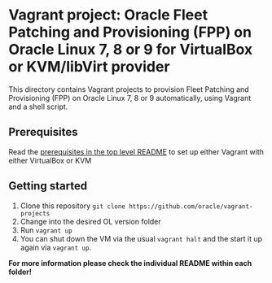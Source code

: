 # Vagrant project: Oracle Fleet Patching and Provisioning (FPP) on Oracle Linux 7, 8 or 9 for VirtualBox or KVM/libVirt provider

This directory contains Vagrant projects to provision Fleet Patching and Provisioning (FPP) on Oracle Linux 7, 8 or 9 automatically, using Vagrant and a shell script.

## Prerequisites

Read the [prerequisites in the top level README](../README.md#prerequisites) to set up either Vagrant with either VirtualBox or KVM

## Getting started

1. Clone this repository `git clone https://github.com/oracle/vagrant-projects`
2. Change into the desired OL version folder
3. Run `vagrant up`
4. You can shut down the VM via the usual `vagrant halt` and the start it up again via `vagrant up`.

**For more information please check the individual README within each folder!**
